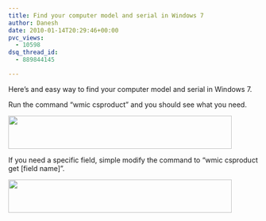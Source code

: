 ```yaml
---
title: Find your computer model and serial in Windows 7
author: Danesh
date: 2010-01-14T20:29:46+00:00
pvc_views:
  - 10598
dsq_thread_id:
  - 889844145

---
```

Here&#8217;s and easy way to find your computer model and serial in Windows 7. 

Run the command &#8220;wmic csproduct&#8221; and you should see what you need.

<img loading="lazy" src="/wp-content/uploads/2010/01/windows.7.model_-450x67.png" alt="" title="windows.7.model" width="450" height="67" class="alignnone size-medium wp-image-1960" srcset="/wp-content/uploads/2010/01/windows.7.model_-450x67.png 450w, /wp-content/uploads/2010/01/windows.7.model_-1024x153.png 1024w, /wp-content/uploads/2010/01/windows.7.model_.png 1237w" sizes="(max-width: 450px) 100vw, 450px" /> 

If you need a specific field, simple modify the command to &#8220;wmic csproduct get [field name]&#8221;.

<img loading="lazy" src="/wp-content/uploads/2010/01/windows.7.model_.field_-450x67.png" alt="" title="windows.7.model.field" width="450" height="67" class="alignnone size-medium wp-image-1961" srcset="/wp-content/uploads/2010/01/windows.7.model_.field_-450x67.png 450w, /wp-content/uploads/2010/01/windows.7.model_.field_-1024x153.png 1024w, /wp-content/uploads/2010/01/windows.7.model_.field_.png 1237w" sizes="(max-width: 450px) 100vw, 450px" />